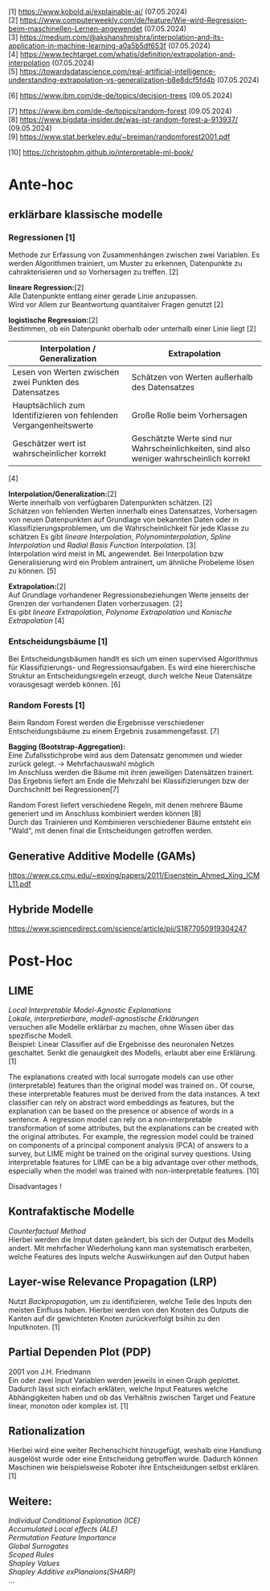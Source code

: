 [1] https://www.kobold.ai/explainable-ai/ (07.05.2024)  
[2] https://www.computerweekly.com/de/feature/Wie-wird-Regression-beim-maschinellen-Lernen-angewendet (07.05.2024)  
[3] https://medium.com/@akshanshmishra/interpolation-and-its-application-in-machine-learning-a0a5b5df653f (07.05.2024)  
[4] https://www.techtarget.com/whatis/definition/extrapolation-and-interpolation (07.05.2024)   
[5] https://towardsdatascience.com/real-artificial-intelligence-understanding-extrapolation-vs-generalization-b8e8dcf5fd4b (07.05.2024)

[6] https://www.ibm.com/de-de/topics/decision-trees (09.05.2024)  

[7] https://www.ibm.com/de-de/topics/random-forest (09.05.2024)  
[8] https://www.bigdata-insider.de/was-ist-random-forest-a-913937/ (09.05.2024)  
[9] https://www.stat.berkeley.edu/~breiman/randomforest2001.pdf

[10] https://christophm.github.io/interpretable-ml-book/


# Ante-hoc

## erklärbare klassische modelle

### Regressionen [1]
Methode zur Erfassung von Zusammenhängen zwischen zwei Variablen. Es werden Algorithmen trainiert,
um Muster zu erkennen, Datenpunkte zu cahrakterisieren und so Vorhersagen zu treffen. [2]

**lineare Regression:**[2]  
Alle Datenpunkte entlang einer gerade Linie anzupassen.  
Wird vor Allem zur Beantwortung quantitaiver Fragen genutzt [2]  


**logistische Regression:**[2]  
Bestimmen, ob ein Datenpunkt oberhalb oder unterhalb einer Linie liegt [2]

Interpolation / Generalization | Extrapolation
-|-
Lesen von Werten zwischen zwei Punkten des Datensatzes | Schätzen von Werten außerhalb des Datensatzes
Hauptsächlich zum Identifizieren von fehlenden Vergangenheitswerte | Große Rolle beim Vorhersagen
Geschätzer wert ist wahrscheinlicher korrekt | Geschätzte Werte sind nur Wahrscheinlichkeiten, sind also weniger wahrscheinlich korrekt
[4]


**Interpolation/Generalization:**[2]  
Werte innerhalb von verfügbaren Datenpunkten schätzen. [2]  
Schätzen von fehlenden Werten innerhalb eines Datensatzes, Vorhersagen von neuen Datenpunkten auf Grundlage von bekannten Daten oder in Klassifizierungsproblemen, um die Wahrscheinlichkeit für jede Klasse zu schätzen
Es gibt *lineare Interpolation*, *Polynominterpolation*, *Spline Interpolation* und *Radial Basis Function Interpolation*. [3]  
Interpolation wird meist in ML angewendet. Bei Interpolation bzw Generalisierung wird ein Problem antrainert, um ähnliche Probeleme lösen zu können. [5]



**Extrapolation:**[2]  
Auf Grundlage vorhandener Regressionsbeziehungen Werte jenseits der Grenzen der vorhandenen Daten vorherzusagen. [2]  
Es gibt *lineare Extrapolation*, *Polynome Extrapolation* und *Konische Extrapolation* [4]


### Entscheidungsbäume [1] 
Bei Entscheidungsbäumen handlt es sich um einen supervised Algorithmus für Klassifizierungs- und Regressionsaufgaben.
Es wird eine hiererchische Struktur an Entscheidungsregeln erzeugt, durch welche Neue Datensätze vorausgesagt werdeb können. [6]

### Random Forests [1]
Beim Random Forest werden die Ergebnisse verschiedener Entscheidungsbäume zu einem Ergebnis zusammengefasst. [7]

**Bagging (Bootstrap-Aggregation):**  
Eine Zufallsstichprobe wird aus dem Datensatz genommen und wieder zurück gelegt. -> Mehrfachauswahl möglich  
Im Anschluss werden die Bäume mit ihren jeweiligen Datensätzen trainert. Das Ergebnis liefert am Ende die Mehrzahl bei Klassifizierungen bzw der Durchschnitt bei Regressionen[7]

Random Forest liefert verschiedene Regeln, mit denen mehrere Bäume generiert und im Anschluss kombiniert werden können [8]  
Durch das Trainieren und Kombinieren verschiedener Bäume entsteht ein "Wald", mit denen final die Entscheidungen getroffen werden.


## Generative Additive Modelle (GAMs)

https://www.cs.cmu.edu/~epxing/papers/2011/Eisenstein_Ahmed_Xing_ICML11.pdf


## Hybride Modelle

https://www.sciencedirect.com/science/article/pii/S1877050919304247


# Post-Hoc

## LIME

*Local Interpretable Model-Agnostic Explanations*  
*Lokale, interpretierbare, modell-agnostische Erklärungen*  
versuchen alle Modelle erklärbar zu machen, ohne Wissen über das spezifische Modell.  
Beispiel: Linear Classifier auf die Ergebnisse des neuronalen Netzes geschaltet. Senkt die genauigkeit des Modells, erlaubt aber eine Erklärung. [1]

The explanations created with local surrogate models can use other (interpretable) features than the original model was trained on.. Of course, these interpretable features must be derived from the data instances. A text classifier can rely on abstract word embeddings as features, but the explanation can be based on the presence or absence of words in a sentence. A regression model can rely on a non-interpretable transformation of some attributes, but the explanations can be created with the original attributes. For example, the regression model could be trained on components of a principal component analysis (PCA) of answers to a survey, but LIME might be trained on the original survey questions. Using interpretable features for LIME can be a big advantage over other methods, especially when the model was trained with non-interpretable features. [10]

Disadvantages !

## Kontrafaktische Modelle

*Counterfactual Method*  
Hierbei werden die Imput daten geändert, bis sich der Output des Modells andert. Mit mehrfacher Wiederholung kann man systematisch erarbeiten, welche Features des Inputs welche Auswirkungen auf den Output haben

## Layer-wise Relevance Propagation (LRP)

Nutzt *Backpropagation*, um zu identifizieren, welche Teile des Inputs den meisten Einfluss haben. Hierbei werden von den Knoten des Outputs die Kanten auf dir gewichteten Knoten zurückverfolgt bsihin zu den Inputknoten. [1]

## Partial Dependen Plot (PDP)

2001 von J.H. Friedmann  
Ein oder zwei Input Variablen werden jeweils in einen Graph geplottet. Dadurch lässt sich einfach erkläten, welche Input Features welche Abhängigkeiten haben und ob das Verhältnis zwischen Target und Feature linear, monoton oder komplex ist. [1]

## Rationalization

Hierbei wird eine weiter Rechenschicht hinzugefügt, weshalb eine Handlung ausgelöst wurde oder eine Entscheidung getroffen wurde. Dadurch können Maschinen wie beispielsweise Roboter ihre Entscheidungen selbst erklären. [1]

## Weitere:
*Individual Conditional Explanation (ICE)*  
*Accumulated Local effects (ALE)*  
*Permutation Feature Importance*  
*Global Surrogates*  
*Scoped Rules*  
*Shapley Values*  
*Shapley Additive exPlanaions(SHARP)*  
...



